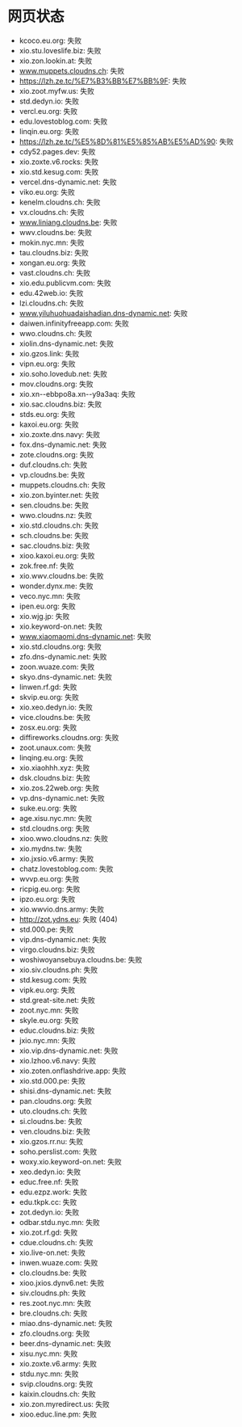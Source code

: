 # 网页状态
- kcoco.eu.org: 失败
- xio.stu.loveslife.biz: 失败
- xio.zon.lookin.at: 失败
- www.muppets.cloudns.ch: 失败
- https://lzh.ze.tc/%E7%B3%BB%E7%BB%9F: 失败
- xio.zoot.myfw.us: 失败
- std.dedyn.io: 失败
- vercl.eu.org: 失败
- edu.lovestoblog.com: 失败
- linqin.eu.org: 失败
- https://lzh.ze.tc/%E5%8D%81%E5%85%AB%E5%AD%90: 失败
- cdy52.pages.dev: 失败
- xio.zoxte.v6.rocks: 失败
- xio.std.kesug.com: 失败
- vercel.dns-dynamic.net: 失败
- viko.eu.org: 失败
- kenelm.cloudns.ch: 失败
- vx.cloudns.ch: 失败
- www.liniang.cloudns.be: 失败
- wwv.cloudns.be: 失败
- mokin.nyc.mn: 失败
- tau.cloudns.biz: 失败
- xongan.eu.org: 失败
- vast.cloudns.ch: 失败
- xio.edu.publicvm.com: 失败
- edu.42web.io: 失败
- lzi.cloudns.ch: 失败
- www.yiluhuohuadaishadian.dns-dynamic.net: 失败
- daiwen.infinityfreeapp.com: 失败
- wwo.cloudns.ch: 失败
- xiolin.dns-dynamic.net: 失败
- xio.gzos.link: 失败
- vipn.eu.org: 失败
- xio.soho.lovedub.net: 失败
- mov.cloudns.org: 失败
- xio.xn--ebbpo8a.xn--y9a3aq: 失败
- xio.sac.cloudns.biz: 失败
- stds.eu.org: 失败
- kaxoi.eu.org: 失败
- xio.zoxte.dns.navy: 失败
- fox.dns-dynamic.net: 失败
- zote.cloudns.org: 失败
- duf.cloudns.ch: 失败
- vp.cloudns.be: 失败
- muppets.cloudns.ch: 失败
- xio.zon.byinter.net: 失败
- sen.cloudns.be: 失败
- wwo.cloudns.nz: 失败
- xio.std.cloudns.ch: 失败
- sch.cloudns.be: 失败
- sac.cloudns.biz: 失败
- xioo.kaxoi.eu.org: 失败
- zok.free.nf: 失败
- xio.wwv.cloudns.be: 失败
- wonder.dynx.me: 失败
- veco.nyc.mn: 失败
- ipen.eu.org: 失败
- xio.wjg.jp: 失败
- xio.keyword-on.net: 失败
- www.xiaomaomi.dns-dynamic.net: 失败
- xio.std.cloudns.org: 失败
- zfo.dns-dynamic.net: 失败
- zoon.wuaze.com: 失败
- skyo.dns-dynamic.net: 失败
- linwen.rf.gd: 失败
- skvip.eu.org: 失败
- xio.xeo.dedyn.io: 失败
- vice.cloudns.be: 失败
- zosx.eu.org: 失败
- diffireworks.cloudns.org: 失败
- zoot.unaux.com: 失败
- linqing.eu.org: 失败
- xio.xiaohhh.xyz: 失败
- dsk.cloudns.biz: 失败
- xio.zos.22web.org: 失败
- vp.dns-dynamic.net: 失败
- suke.eu.org: 失败
- age.xisu.nyc.mn: 失败
- std.cloudns.org: 失败
- xioo.wwo.cloudns.nz: 失败
- xio.mydns.tw: 失败
- xio.jxsio.v6.army: 失败
- chatz.lovestoblog.com: 失败
- wvvp.eu.org: 失败
- ricpig.eu.org: 失败
- ipzo.eu.org: 失败
- xio.wwvio.dns.army: 失败
- http://zot.ydns.eu: 失败 (404)
- std.000.pe: 失败
- vip.dns-dynamic.net: 失败
- virgo.cloudns.biz: 失败
- woshiwoyansebuya.cloudns.be: 失败
- xio.siv.cloudns.ph: 失败
- std.kesug.com: 失败
- vipk.eu.org: 失败
- std.great-site.net: 失败
- zoot.nyc.mn: 失败
- skyle.eu.org: 失败
- educ.cloudns.biz: 失败
- jxio.nyc.mn: 失败
- xio.vip.dns-dynamic.net: 失败
- xio.lzhoo.v6.navy: 失败
- xio.zoten.onflashdrive.app: 失败
- xio.std.000.pe: 失败
- shisi.dns-dynamic.net: 失败
- pan.cloudns.org: 失败
- uto.cloudns.ch: 失败
- si.cloudns.be: 失败
- ven.cloudns.biz: 失败
- xio.gzos.rr.nu: 失败
- soho.perslist.com: 失败
- woxy.xio.keyword-on.net: 失败
- xeo.dedyn.io: 失败
- educ.free.nf: 失败
- edu.ezpz.work: 失败
- edu.tkpk.cc: 失败
- zot.dedyn.io: 失败
- odbar.stdu.nyc.mn: 失败
- xio.zot.rf.gd: 失败
- cdue.cloudns.ch: 失败
- xio.live-on.net: 失败
- inwen.wuaze.com: 失败
- clo.cloudns.be: 失败
- xioo.jxios.dynv6.net: 失败
- siv.cloudns.ph: 失败
- res.zoot.nyc.mn: 失败
- bre.cloudns.ch: 失败
- miao.dns-dynamic.net: 失败
- zfo.cloudns.org: 失败
- beer.dns-dynamic.net: 失败
- xisu.nyc.mn: 失败
- xio.zoxte.v6.army: 失败
- stdu.nyc.mn: 失败
- svip.cloudns.org: 失败
- kaixin.cloudns.ch: 失败
- xio.zon.myredirect.us: 失败
- xioo.educ.line.pm: 失败
